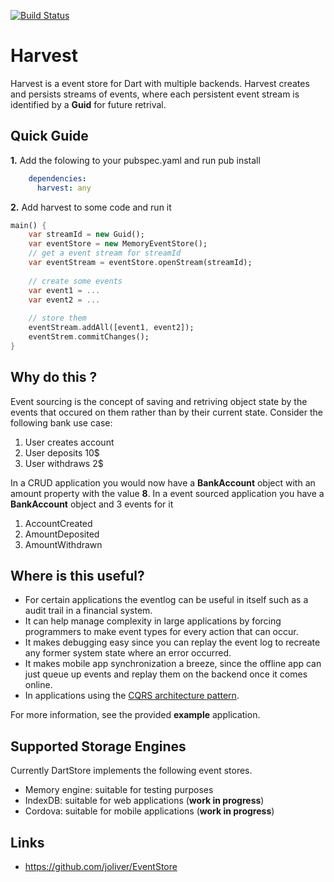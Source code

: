 [![Build Status](https://drone.io/github.com/ltackmann/harvest/status.png)](https://drone.io/github.com/ltackmann/harvest/latest)

Harvest
=======
Harvest is a event store for Dart with multiple backends. Harvest creates and persists streams of events, where each persistent event stream is identified by 
a **Guid** for future retrival.

Quick Guide
-----------

**1.** Add the folowing to your pubspec.yaml and run pub install
```yaml
    dependencies:
      harvest: any
```

**2.** Add harvest to some code and run it
```dart
main() {
	var streamId = new Guid();
	var eventStore = new MemoryEventStore();
	// get a event stream for streamId 
	var eventStream = eventStore.openStream(streamId);
	
	// create some events
	var event1 = ...
	var event2 = ...
	
	// store them
	eventStream.addAll([event1, event2]);
	eventStrem.commitChanges();
}	
```

Why do this ?
-------------
Event sourcing is the concept of saving and retriving object state by the events 
that occured on them rather than by their current state. Consider the following 
bank use case:

1. User creates account
1. User deposits 10$
1. User withdraws 2$

In a CRUD application you would now have a **BankAccount** object with an 
amount property with the value **8**. In a event sourced application you 
have a **BankAccount** object and 3 events for it

1. AccountCreated
1. AmountDeposited
1. AmountWithdrawn

Where is this useful?
--------------------- 

 * For certain applications the eventlog can be useful in itself such as a audit 
trail in a financial system. 
 * It can help manage complexity in large applications by forcing programmers to 
make event types for every action that can occur.
 * It makes debugging easy since you can replay the event log to recreate 
any former system state where an error occurred.  
 * It makes mobile app synchronization a breeze, since the offline app can just 
queue up events and replay them on the backend once it comes online. 
 * In applications using the [CQRS architecture pattern](http://msdn.microsoft.com/en-us/library/jj554200.aspx).

For more information, see the provided **example** application.

Supported Storage Engines
-------------------------
Currently DartStore implements the following event stores.

* Memory engine: suitable for testing purposes
* IndexDB: suitable for web applications (**work in progress**)
* Cordova: suitable for mobile applications (**work in progress**)

Links
-----
* https://github.com/joliver/EventStore
